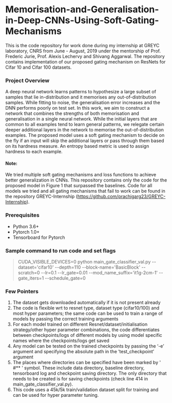 # Memorisation-and-Generalisation-in-Deep-CNNs-Using-Soft-Gating-Mechanisms

This is the code repository for work done during my internship at GREYC laboratory, CNRS from June - August, 2019 under the mentorship of Prof. Frederic Jurie, Prof. Alexis Lechervy and Shivang Aggarwal. The repository contains implementation of our proposed gating mechanism on ResNets for Cifar 10 and Cifar 100 datasets.

### Project Overview 

A deep neural network learns patterns to hypothesize a large subset of samples that lie in-distribution and it memorises any out-of-distribution samples. While fitting to noise, the generalisation error increases and the DNN performs poorly on test set. In this work, we aim to construct a network that combines the strengths of both memorisation and generalisation in a single neural network. While the initial layers that are common to all examples tend to learn general patterns, we relegate certain deeper additional layers in the network to memorise the out-of-distribution examples. The proposed model uses a soft gating mechanism to decide on the fly if an input will skip the additional layers or pass through them based on its hardness measure. An entropy based metric is used to assign hardness to each example.

#### Note: 
We tried multiple soft gating mechanisms and loss functions to achieve better generalization in CNNs. This repository contains only the code for the proposed model in Figure 1 that surpassed the baselines. Code for all models we tried and all gating mechanisms that fail to work can be found in the repository GREYC-Internship (https://github.com/prachigarg23/GREYC-Internship). 

### Prerequisites 

* Python 3.6+
* Pytorch 1.0+
* Tensorboard for Pytorch 


### Sample command to run code and set flags  

> CUDA_VISIBLE_DEVICES=0 python main_gate_classifier_val.py --dataset='cifar10' --depth=110 --block-name='BasicBlock' --scratch=0 --lr=0.1 --lr_gate=0.01 --mod_name_suffix='it1g-2cm-1' --gate_iters=1 --schedule_gate=0
  
  
### Few Pointers 

1. The dataset gets downloaded automatically if it is not present already
2. The code is flexible wrt to resnet type, dataset type (cifar10/100) and most hyper parameters; the same code can be used to train a range of models by passing the correct training arguments  
3. For each model trained on different Resnet/dataset/initialisation strategy/other hyper parameter combinations, the code differentiates between checkpoints/logs of different models by using model specific names where the checkpoints/logs get saved
4. Any model can be tested on the trained checkpoints by passing the ‘-e’ argument and specifying the absolute path in the ’test_checkpoint’ argument 
5. The places where directories can be specified have been marked by ' #** ' symbol. These include data directory, baseline directory, tensorboard log and checkpoint saving directory. The only directory that needs to be created is for saving checkpoints (check line 414 in main_gate_classifier_val.py).
6. This code uses a 45k/5k train/validation dataset split for training and can be used for hyper parameter tuning. 
